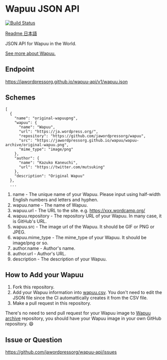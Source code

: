 # Wapuu JSON API
[![Build Status](https://travis-ci.org/jawordpressorg/wapuu-api.svg?branch=master)](https://travis-ci.org/jawordpressorg/wapuu-api)

[Readme 日本語](README.ja.md)

JSON API for Wapuu in the World.

[See more about Wapuu.](http://jawordpressorg.github.io/wapuu/)

## Endpoint

https://jawordpressorg.github.io/wapuu-api/v1/wapuu.json

## Schemes

```
[
  {
    "name": "original-wapuupng",
    "wapuu": {
      "name": "Wapuu",
      "url": "https://ja.wordpress.org/",
      "repository": "https://github.com/jawordpressorg/wapuu",
      "src": "https://jawordpressorg.github.io/wapuu/wapuu-archive/original-wapuu.png",
      "mime_type": "image/png"
    },
    "author": {
      "name": "Kazuko Kaneuchi",
      "url": "https://twitter.com/mutsuking"
    },
    "description": "Original Wapuu"
  },
  ...
```

1. name - The unique name of your Wapuu. Please input using half-width English numbers and letters and hyphen.
2. wapuu.name - The name of Wapuu.
3. wapuu.url - The URL to the site. e.g. https://xxx.wordcamp.org/
4. wapuu.repository - The repository URL of your Wapuu. In many case, it is GitHub's URL.
5. wapuu.src - The image url of the Wapuu. It should be GIF or PNG or JPEG.
6. wapuu.mime_type - The mime_type of your Wapuu. It should be image/png or so.
7. author.name - Author's name.
8. author.url - Author's URL.
9. description - The description of your Wapuu.

## How to Add your Wapuu

1. Fork this repository.
2. Add your Wapuu information into [wapuu.csv](https://github.com/jawordpressorg/wapuu-api/blob/master/wapuu.csv). You don't need to edit the JSON file since the CI automattically creates it from the CSV file.
3. Make a pull request in this repository.

There's no need to send pull request for your Wapuu image to [Wapuu archive](http://jawordpressorg.github.io/wapuu/) repository, you should have your Wapuu image in your own GitHub repository. :smile:

## Issue or Question

https://github.com/jawordpressorg/wapuu-api/issues
